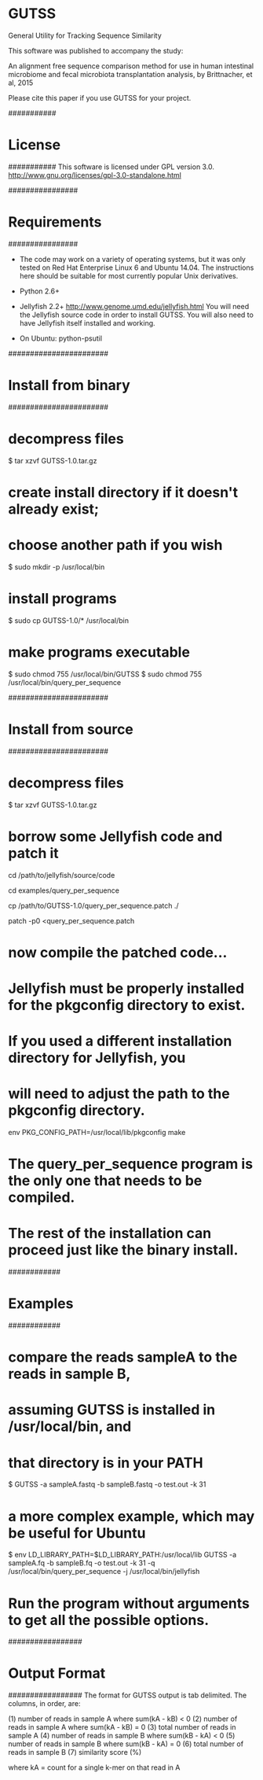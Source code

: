 # GUTSS
General Utility for Tracking Sequence Similarity

This software was published to accompany the study:

An alignment free sequence comparison method for use in human intestinal microbiome and fecal microbiota transplantation analysis, by Brittnacher, et al, 2015

Please cite this paper if you use GUTSS for your project.

###########
# License #
###########
This software is licensed under GPL version 3.0.
http://www.gnu.org/licenses/gpl-3.0-standalone.html

################
# Requirements #
################
* The code may work on a variety of operating systems, but it was only
tested on Red Hat Enterprise Linux 6 and Ubuntu 14.04. The instructions
here should be suitable for most currently popular Unix derivatives.

* Python 2.6+

* Jellyfish 2.2+
http://www.genome.umd.edu/jellyfish.html
You will need the Jellyfish source code in order to install GUTSS. You will
also need to have Jellyfish itself installed and working.

* On Ubuntu: python-psutil

#######################
# Install from binary #
#######################

# decompress files
$ tar xzvf GUTSS-1.0.tar.gz

# create install directory if it doesn't already exist;
# choose another path if you wish
$ sudo mkdir -p /usr/local/bin

# install programs
$ sudo cp GUTSS-1.0/* /usr/local/bin

# make programs executable
$ sudo chmod 755 /usr/local/bin/GUTSS
$ sudo chmod 755 /usr/local/bin/query_per_sequence

#######################
# Install from source #
#######################

# decompress files
$ tar xzvf GUTSS-1.0.tar.gz

# borrow some Jellyfish code and patch it

cd /path/to/jellyfish/source/code

cd examples/query_per_sequence

cp /path/to/GUTSS-1.0/query_per_sequence.patch ./

patch -p0 <query_per_sequence.patch

# now compile the patched code...
# Jellyfish must be properly installed for the pkgconfig directory to exist.
# If you used a different installation directory for Jellyfish, you
# will need to adjust the path to the pkgconfig directory.
env PKG_CONFIG_PATH=/usr/local/lib/pkgconfig make

# The query_per_sequence program is the only one that needs to be compiled.
# The rest of the installation can proceed just like the binary install.

############
# Examples #
############

# compare the reads sampleA to the reads in sample B,
# assuming GUTSS is installed in /usr/local/bin, and
# that directory is in your PATH
$ GUTSS -a sampleA.fastq -b sampleB.fastq -o test.out -k 31

# a more complex example, which may be useful for Ubuntu
$ env LD_LIBRARY_PATH=$LD_LIBRARY_PATH:/usr/local/lib GUTSS -a sampleA.fq -b sampleB.fq -o test.out -k 31 -q /usr/local/bin/query_per_sequence -j /usr/local/bin/jellyfish

# Run the program without arguments to get all the possible options.

#################
# Output Format #
#################
The format for GUTSS output is tab delimited. The columns, in order, are:

(1) number of reads in sample A where sum(kA - kB) < 0
(2) number of reads in sample A where sum(kA - kB) = 0
(3) total number of reads in sample A
(4) number of reads in sample B where sum(kB - kA) < 0
(5) number of reads in sample B where sum(kB - kA) = 0
(6) total number of reads in sample B
(7) similarity score (%)

where kA = count for a single k-mer on that read in A
